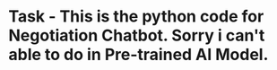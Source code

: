 # Task - This is the python code for Negotiation Chatbot. Sorry i can't able to do in Pre-trained AI Model.
